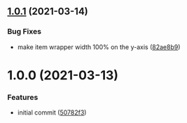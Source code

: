 ## [1.0.1](https://github.com/demidyuk/recycling-react-carousel/compare/v1.0.0...v1.0.1) (2021-03-14)


### Bug Fixes

* make item wrapper width 100% on the y-axis ([82ae8b9](https://github.com/demidyuk/recycling-react-carousel/commit/82ae8b915609aef1c912e374d9a3befa37c1e18a))

# 1.0.0 (2021-03-13)


### Features

* initial commit ([50782f3](https://github.com/demidyuk/recycling-react-carousel/commit/50782f34e489d90d08b61adc5004f3c3822ac8a2))
